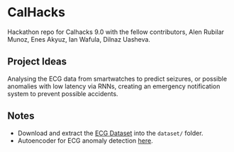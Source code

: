 # CalHacks

Hackathon repo for Calhacks 9.0 with the fellow contributors, Alen Rubilar Munoz, Enes Akyuz, Ian Wafula, Dilnaz Uasheva.

## Project Ideas

Analysing the ECG data from smartwatches to predict seizures, or possible anomalies with low latency via RNNs, creating an emergency notification system to prevent possible accidents.

## Notes

- Download and extract the [ECG Dataset](https://www.kaggle.com/datasets/raufmomin/eeg-and-ecg-datasets) into the `dataset/` folder.
- Autoencoder for ECG anomaly detection [here](https://www.kaggle.com/code/ripcurl/11-dl-auto-encoders).
